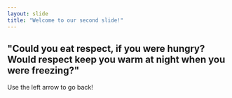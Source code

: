 ```yaml
---
layout: slide
title: "Welcome to our second slide!"
---
```

"Could you eat respect, if you were hungry? Would respect keep you warm at night when you were freezing?"
---
Use the left arrow to go back!

